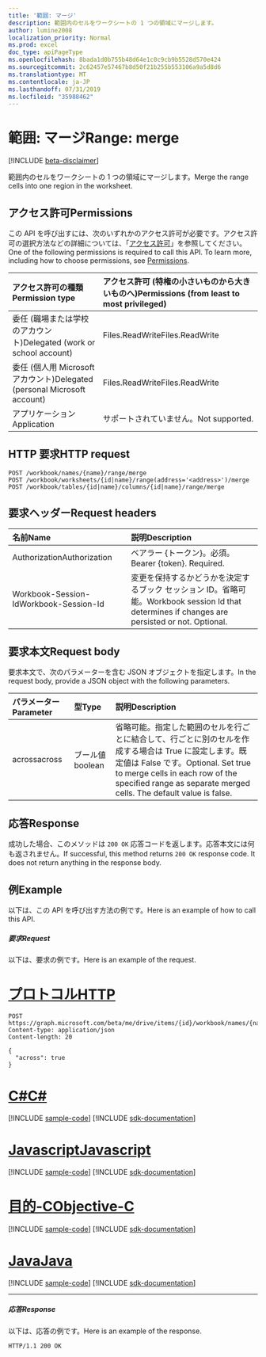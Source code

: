 ```yaml
---
title: '範囲: マージ'
description: 範囲内のセルをワークシートの 1 つの領域にマージします。
author: lumine2008
localization_priority: Normal
ms.prod: excel
doc_type: apiPageType
ms.openlocfilehash: 8bada1d0b755b48d64e1c0c9cb9b5528d570e424
ms.sourcegitcommit: 2c62457e57467b8d50f21b255b553106a9a5d8d6
ms.translationtype: MT
ms.contentlocale: ja-JP
ms.lasthandoff: 07/31/2019
ms.locfileid: "35988462"
---
```

# <a name="range-merge"></a><span data-ttu-id="aa433-103">範囲: マージ</span><span class="sxs-lookup"><span data-stu-id="aa433-103">Range: merge</span></span>

[!INCLUDE [beta-disclaimer](../../includes/beta-disclaimer.md)]

<span data-ttu-id="aa433-104">範囲内のセルをワークシートの 1 つの領域にマージします。</span><span class="sxs-lookup"><span data-stu-id="aa433-104">Merge the range cells into one region in the worksheet.</span></span>
## <a name="permissions"></a><span data-ttu-id="aa433-105">アクセス許可</span><span class="sxs-lookup"><span data-stu-id="aa433-105">Permissions</span></span>
<span data-ttu-id="aa433-p101">この API を呼び出すには、次のいずれかのアクセス許可が必要です。アクセス許可の選択方法などの詳細については、「[アクセス許可](/graph/permissions-reference)」を参照してください。</span><span class="sxs-lookup"><span data-stu-id="aa433-p101">One of the following permissions is required to call this API. To learn more, including how to choose permissions, see [Permissions](/graph/permissions-reference).</span></span>

|<span data-ttu-id="aa433-108">アクセス許可の種類</span><span class="sxs-lookup"><span data-stu-id="aa433-108">Permission type</span></span>      | <span data-ttu-id="aa433-109">アクセス許可 (特権の小さいものから大きいものへ)</span><span class="sxs-lookup"><span data-stu-id="aa433-109">Permissions (from least to most privileged)</span></span>              |
|:--------------------|:---------------------------------------------------------|
|<span data-ttu-id="aa433-110">委任 (職場または学校のアカウント)</span><span class="sxs-lookup"><span data-stu-id="aa433-110">Delegated (work or school account)</span></span> | <span data-ttu-id="aa433-111">Files.ReadWrite</span><span class="sxs-lookup"><span data-stu-id="aa433-111">Files.ReadWrite</span></span>    |
|<span data-ttu-id="aa433-112">委任 (個人用 Microsoft アカウント)</span><span class="sxs-lookup"><span data-stu-id="aa433-112">Delegated (personal Microsoft account)</span></span> | <span data-ttu-id="aa433-113">Files.ReadWrite</span><span class="sxs-lookup"><span data-stu-id="aa433-113">Files.ReadWrite</span></span>    |
|<span data-ttu-id="aa433-114">アプリケーション</span><span class="sxs-lookup"><span data-stu-id="aa433-114">Application</span></span> | <span data-ttu-id="aa433-115">サポートされていません。</span><span class="sxs-lookup"><span data-stu-id="aa433-115">Not supported.</span></span> |

## <a name="http-request"></a><span data-ttu-id="aa433-116">HTTP 要求</span><span class="sxs-lookup"><span data-stu-id="aa433-116">HTTP request</span></span>
<!-- { "blockType": "ignored" } -->
```http
POST /workbook/names/{name}/range/merge
POST /workbook/worksheets/{id|name}/range(address='<address>')/merge
POST /workbook/tables/{id|name}/columns/{id|name}/range/merge

```
## <a name="request-headers"></a><span data-ttu-id="aa433-117">要求ヘッダー</span><span class="sxs-lookup"><span data-stu-id="aa433-117">Request headers</span></span>
| <span data-ttu-id="aa433-118">名前</span><span class="sxs-lookup"><span data-stu-id="aa433-118">Name</span></span>       | <span data-ttu-id="aa433-119">説明</span><span class="sxs-lookup"><span data-stu-id="aa433-119">Description</span></span>|
|:---------------|:----------|
| <span data-ttu-id="aa433-120">Authorization</span><span class="sxs-lookup"><span data-stu-id="aa433-120">Authorization</span></span>  | <span data-ttu-id="aa433-p102">ベアラー {トークン}。必須。</span><span class="sxs-lookup"><span data-stu-id="aa433-p102">Bearer {token}. Required.</span></span> |
| <span data-ttu-id="aa433-123">Workbook-Session-Id</span><span class="sxs-lookup"><span data-stu-id="aa433-123">Workbook-Session-Id</span></span>  | <span data-ttu-id="aa433-p103">変更を保持するかどうかを決定するブック セッション ID。省略可能。</span><span class="sxs-lookup"><span data-stu-id="aa433-p103">Workbook session Id that determines if changes are persisted or not. Optional.</span></span>|

## <a name="request-body"></a><span data-ttu-id="aa433-126">要求本文</span><span class="sxs-lookup"><span data-stu-id="aa433-126">Request body</span></span>
<span data-ttu-id="aa433-127">要求本文で、次のパラメーターを含む JSON オブジェクトを指定します。</span><span class="sxs-lookup"><span data-stu-id="aa433-127">In the request body, provide a JSON object with the following parameters.</span></span>

| <span data-ttu-id="aa433-128">パラメーター</span><span class="sxs-lookup"><span data-stu-id="aa433-128">Parameter</span></span>    | <span data-ttu-id="aa433-129">型</span><span class="sxs-lookup"><span data-stu-id="aa433-129">Type</span></span>   |<span data-ttu-id="aa433-130">説明</span><span class="sxs-lookup"><span data-stu-id="aa433-130">Description</span></span>|
|:---------------|:--------|:----------|
|<span data-ttu-id="aa433-131">across</span><span class="sxs-lookup"><span data-stu-id="aa433-131">across</span></span>|<span data-ttu-id="aa433-132">ブール値</span><span class="sxs-lookup"><span data-stu-id="aa433-132">boolean</span></span>|<span data-ttu-id="aa433-p104">省略可能。指定した範囲のセルを行ごとに結合して、行ごとに別のセルを作成する場合は True に設定します。既定値は False です。</span><span class="sxs-lookup"><span data-stu-id="aa433-p104">Optional. Set true to merge cells in each row of the specified range as separate merged cells. The default value is false.</span></span>|

## <a name="response"></a><span data-ttu-id="aa433-136">応答</span><span class="sxs-lookup"><span data-stu-id="aa433-136">Response</span></span>

<span data-ttu-id="aa433-p105">成功した場合、このメソッドは `200 OK` 応答コードを返します。応答本文には何も返されません。</span><span class="sxs-lookup"><span data-stu-id="aa433-p105">If successful, this method returns `200 OK` response code. It does not return anything in the response body.</span></span>

## <a name="example"></a><span data-ttu-id="aa433-139">例</span><span class="sxs-lookup"><span data-stu-id="aa433-139">Example</span></span>
<span data-ttu-id="aa433-140">以下は、この API を呼び出す方法の例です。</span><span class="sxs-lookup"><span data-stu-id="aa433-140">Here is an example of how to call this API.</span></span>
##### <a name="request"></a><span data-ttu-id="aa433-141">要求</span><span class="sxs-lookup"><span data-stu-id="aa433-141">Request</span></span>
<span data-ttu-id="aa433-142">以下は、要求の例です。</span><span class="sxs-lookup"><span data-stu-id="aa433-142">Here is an example of the request.</span></span>

# <a name="httptabhttp"></a>[<span data-ttu-id="aa433-143">プロトコル</span><span class="sxs-lookup"><span data-stu-id="aa433-143">HTTP</span></span>](#tab/http)
<!-- {
  "blockType": "request",
  "name": "range_merge"
}-->
```http
POST https://graph.microsoft.com/beta/me/drive/items/{id}/workbook/names/{name}/range/merge
Content-type: application/json
Content-length: 20

{
  "across": true
}
```
# <a name="ctabcsharp"></a>[<span data-ttu-id="aa433-144">C#</span><span class="sxs-lookup"><span data-stu-id="aa433-144">C#</span></span>](#tab/csharp)
[!INCLUDE [sample-code](../includes/snippets/csharp/range-merge-csharp-snippets.md)]
[!INCLUDE [sdk-documentation](../includes/snippets/snippets-sdk-documentation-link.md)]

# <a name="javascripttabjavascript"></a>[<span data-ttu-id="aa433-145">Javascript</span><span class="sxs-lookup"><span data-stu-id="aa433-145">Javascript</span></span>](#tab/javascript)
[!INCLUDE [sample-code](../includes/snippets/javascript/range-merge-javascript-snippets.md)]
[!INCLUDE [sdk-documentation](../includes/snippets/snippets-sdk-documentation-link.md)]

# <a name="objective-ctabobjc"></a>[<span data-ttu-id="aa433-146">目的-C</span><span class="sxs-lookup"><span data-stu-id="aa433-146">Objective-C</span></span>](#tab/objc)
[!INCLUDE [sample-code](../includes/snippets/objc/range-merge-objc-snippets.md)]
[!INCLUDE [sdk-documentation](../includes/snippets/snippets-sdk-documentation-link.md)]

# <a name="javatabjava"></a>[<span data-ttu-id="aa433-147">Java</span><span class="sxs-lookup"><span data-stu-id="aa433-147">Java</span></span>](#tab/java)
[!INCLUDE [sample-code](../includes/snippets/java/range-merge-java-snippets.md)]
[!INCLUDE [sdk-documentation](../includes/snippets/snippets-sdk-documentation-link.md)]

---


##### <a name="response"></a><span data-ttu-id="aa433-148">応答</span><span class="sxs-lookup"><span data-stu-id="aa433-148">Response</span></span>
<span data-ttu-id="aa433-149">以下は、応答の例です。</span><span class="sxs-lookup"><span data-stu-id="aa433-149">Here is an example of the response.</span></span> 
<!-- {
  "blockType": "response",
  "truncated": true,
  "@odata.type": "microsoft.graph.none"
} -->
```http
HTTP/1.1 200 OK
```

<!-- uuid: 8fcb5dbc-d5aa-4681-8e31-b001d5168d79
2015-10-25 14:57:30 UTC -->
<!--
{
  "type": "#page.annotation",
  "description": "Range: merge",
  "keywords": "",
  "section": "documentation",
  "tocPath": "",
  "suppressions": [
  ]
}
-->
